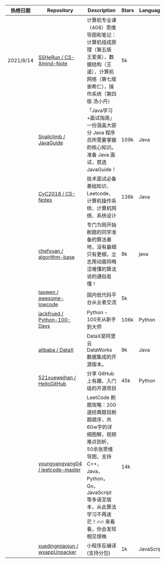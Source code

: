 | 热榜日期  | Repository                                                   | Description                                                  | Stars | Language   |
| --------- | ------------------------------------------------------------ | ------------------------------------------------------------ | ----- | ---------- |
| 2021/8/14 | [SSHeRun / CS-Xmind-Note](https://github.com/SSHeRun/CS-Xmind-Note) | 计算机专业课（408）思维导图和笔记：计算机组成原理（第五版 王爱英），数据结构（王道），计算机网络（第七版 谢希仁），操作系统（第四版 汤小丹） | 5k    |            |
|           | [Snailclimb / JavaGuide](https://github.com/Snailclimb/JavaGuide) | 「Java学习+面试指南」一份涵盖大部分 Java 程序员所需要掌握的核心知识。准备 Java 面试，首选 JavaGuide！ | 109k  | Java       |
|           | [CyC2018 / CS-Notes](https://github.com/CyC2018/CS-Notes)    | 技术面试必备基础知识、Leetcode、计算机操作系统、计算机网络、系统设计 | 136k  | Java       |
|           | [chefyuan / algorithm-base](https://github.com/chefyuan/algorithm-base) | 专门为刚开始刷题的同学准备的算法基地，没有最细只有更细，立志用动画将晦涩难懂的算法说的通俗易懂！ | 8k    | java       |
|           | [taowen / awesome-lowcode](https://github.com/taowen/awesome-lowcode) | 国内低代码平台从业者交流                                     | 5k    |            |
|           | [jackfrued / Python-100-Days](https://github.com/jackfrued/Python-100-Days) | Python - 100天从新手到大师                                   | 106k  | Python     |
|           | [alibaba / DataX](https://github.com/alibaba/DataX)          | DataX是阿里云DataWorks数据集成的开源版本。                   | 9k    | Java       |
|           | [521xueweihan / HelloGitHub](https://github.com/521xueweihan/HelloGitHub) | 分享 GitHub 上有趣、入门级的开源项目                         | 45k   | Python     |
|           | [youngyangyang04 / leetcode-master](https://github.com/youngyangyang04/leetcode-master) | LeetCode 刷题攻略：200道经典题目刷题顺序，共60w字的详细图解，视频难点剖析，50余张思维导图，支持C++，Java，Python，Go，JavaScript等多语言版本，从此算法学习不再迷茫！🔥🔥 来看看，你会发现相见恨晚 | 14k   |            |
|           | [xuedingmiaojun / wxappUnpacker](https://github.com/xuedingmiaojun/wxappUnpacker) | 小程序反编译(支持分包)                                       | 1k    | JavaScript |

